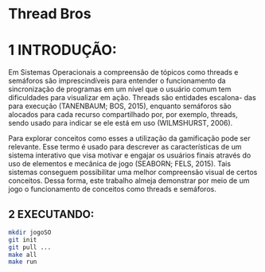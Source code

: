 # Thread Bros
 

# 1 INTRODUÇÃO:

Em Sistemas Operacionais a compreensão de tópicos como threads e semáforos são
imprescindíveis para entender o funcionamento da sincronização de programas em um nível
que o usuário comum tem dificuldades para visualizar em ação. Threads são entidades escalona-
das para execução (TANENBAUM; BOS, 2015), enquanto semáforos são alocados para cada
recurso compartilhado por, por exemplo, threads, sendo usado para indicar se ele está em uso
(WILMSHURST, 2006).


Para explorar conceitos como esses a utilização da gamificação pode ser relevante. Esse
termo é usado para descrever as características de um sistema interativo que visa motivar e
engajar os usuários finais através do uso de elementos e mecânica de jogo (SEABORN; FELS,
2015). Tais sistemas conseguem possibilitar uma melhor compreensão visual de certos conceitos.
Dessa forma, este trabalho almeja demonstrar por meio de um jogo o funcionamento de conceitos
como threads e semáforos.

## 2 EXECUTANDO:
~~~bash
mkdir jogoSO
git init
git pull ...
make all
make run
~~~
